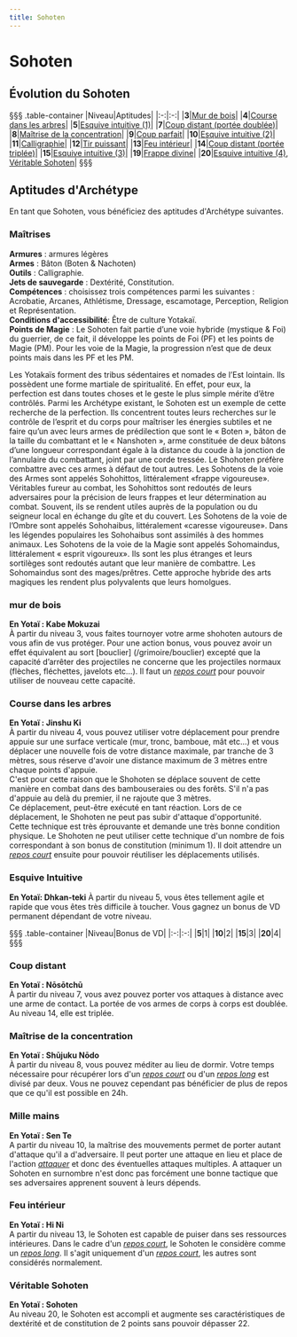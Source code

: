 ```yaml
---
title: Sohoten
---
```

# Sohoten

## Évolution du Sohoten
§§§ .table-container
|Niveau|Aptitudes|
|:-:|:-:|
|**3**|[Mur de bois](#mur-de-bois)|
|**4**|[Course dans les arbres](#course-dans-les-arbres)|
|**5**|[Esquive intuitive (1)](#esquive-intuitive)|
|**7**|[Coup distant (portée doublée)](#coup-distant)|
|**8**|[Maîtrise de la concentration](#maitrise-de-la-concentration)|
|**9**|[Coup parfait](#coup-parfait)|
|**10**|[Esquive intuitive (2)](#esquive-intuitive)|
|**11**|[Calligraphie](#calligraphie)|
|**12**|[Tir puissant](#tir-puissant)|
|**13**|[Feu intérieur](#feu-interieur)|
|**14**|[Coup distant (portée triplée)](#coup-distant)|
|**15**|[Esquive intuitive (3)](#esquive-intuitive)|
|**19**|[Frappe divine](#frappe-divine)|
|**20**|[Esquive intuitive (4)](#esquive-intuitive), [Véritable Sohoten](#veritable-sohoten)|
§§§

## Aptitudes d'Archétype
En tant que Sohoten, vous bénéficiez des aptitudes d'Archétype suivantes.

### Maîtrises
**Armures** : armures légères   
**Armes** : Bâton (Boten & Nachoten)   
**Outils** : Calligraphie.    
**Jets de sauvegarde** : Dextérité, Constitution.  
**Compétences** : choisissez trois compétences parmi les suivantes : Acrobatie, Arcanes, Athlétisme, Dressage, escamotage, Perception, Religion et Représentation.  
**Conditions d'accessibilité**: Être de culture Yotakaï.  
**Points de Magie** : Le Sohoten fait partie d’une voie hybride (mystique & Foi) du guerrier, de ce fait, il développe les points de Foi (PF) et les points de Magie (PM). Pour les voie de la Magie, la progression n’est que de deux points mais dans les PF et les PM.  

Les Yotakaïs forment des tribus sédentaires et nomades de l’Est lointain. Ils possèdent une forme martiale de spiritualité. En effet, pour eux, la perfection est dans toutes choses et le geste le plus simple mérite d’être contrôlés. Parmi les Archétype existant, le Sohoten est un exemple de cette recherche de la perfection. Ils concentrent toutes leurs recherches sur le contrôle de l’esprit et du corps pour maîtriser les énergies subtiles et ne faire qu’un avec leurs armes de prédilection que sont le « Boten », bâton de la taille du combattant et le « Nanshoten », arme constituée de deux bâtons d’une longueur correspondant égale à la distance du coude à la jonction de l’annulaire du combattant, joint par une corde tressée. Le Shohoten préfère combattre avec ces armes à défaut de tout autres.
Les Sohotens de la voie des Armes sont appelés Sohohittos, littéralement «frappe vigoureuse». Véritables fureur au combat, les Sohohittos sont redoutés de leurs adversaires pour la précision de leurs frappes et leur détermination au combat. Souvent, ils se rendent utiles auprès de la population ou du seigneur local en échange du gîte et du couvert. Les Sohotens de la voie de l’Ombre sont appelés Sohohaibus, littéralement «caresse vigoureuse». Dans les légendes populaires les Sohohaibus sont assimilés à des hommes animaux.
Les Sohotens de la voie de la Magie sont appelés Sohomaindus, littéralement « esprit vigoureux». Ils sont les plus étranges et leurs sortilèges sont redoutés autant que leur manière de combattre. Les Sohomaindus sont des mages/prêtres. Cette approche hybride des arts magiques les rendent plus polyvalents que leurs homolgues.  


### mur de bois
**En Yotaï : Kabe Mokuzai**  
À partir du niveau 3, vous faites tournoyer votre arme shohoten autours de vous afin de vus protéger. Pour une action bonus, vous pouvez avoir un effet équivalent au sort [bouclier] (/grimoire/bouclier) excepté que la capacité d’arrêter des projectiles ne concerne que les projectiles normaux (flèches, fléchettes, javelots etc…). Il faut un [_repos court_](/gerer-la-sante-du-personnage/#repos-court) pour pouvoir utiliser de nouveau cette capacité.

### Course dans les arbres
**En Yotaï : Jinshu Ki**  
À partir du niveau 4, vous pouvez utiliser votre déplacement pour prendre appuie sur une surface verticale (mur, tronc, bamboue, mât etc...) et vous déplacer une nouvelle fois de votre distance maximale, par tranche de 3 mètres, sous réserve d'avoir une distance maximum de 3 mètres entre chaque points d'appuie.  
C'est pour cette raison que le Shohoten se déplace souvent de cette manière en combat dans des bambouseraies ou des forêts. S'il n'a pas d'appuie au delà du premier, il ne rajoute que 3 mètres.  
Ce déplacement, peut-être exécuté en tant réaction. Lors de ce déplacement, le Shohoten ne peut pas subir d'attaque d'opportunité.  
Cette technique est très éprouvante et demande une très bonne condition physique. Le Shohoten ne peut utiliser cette technique d'un nombre de fois correspondant à son bonus de constitution (minimum 1). Il doit attendre un [_repos court_](/gerer-la-sante-du-personnage/#repos-court) ensuite pour  pouvoir réutiliser les déplacements utilisés.   

### Esquive Intuitive
**En Yotaï: Dhkan-teki**
À partir du niveau 5, vous êtes tellement agile et rapide que vous êtes très difficile à toucher. Vous gagnez un bonus de VD permanent dépendant de votre niveau.

§§§ .table-container
|Niveau|Bonus de VD|
|:-:|:-:|
|**5**|1|
|**10**|2|
|**15**|3|
|**20**|4|
§§§

### Coup distant
**En Yotaï : Nōsōtchū**  
À partir du niveau 7, vous avez pouvez porter vos attaques à distance avec une arme de contact. La portée de vos armes de corps à corps est doublée. Au niveau 14, elle est triplée.  

### Maîtrise de la concentration    
**En Yotaï : Shūjuku Nōdo**  
À partir du niveau 8, vous pouvez méditer au lieu de dormir. Votre temps nécessaire pour récupérer lors d'un [_repos court_](/gerer-la-sante-du-personnage/#repos-court) ou d'un [_repos long_](/gerer-la-sante-du-personnage/#repos-long) est divisé par deux. Vous ne pouvez cependant pas bénéficier de plus de repos que ce qu'il est possible en 24h.  

### Mille mains  
**En Yotaï : Sen Te**  
A partir du niveau 10, la maîtrise des mouvements permet de porter autant d'attaque qu'il a d'adversaire. Il peut porter une attaque en lieu et place de l'action [_attaquer_](/combattre/#attaquer) et donc des éventuelles attaques multiples. A attaquer un Sohoten en surnombre n'est donc pas forcément une bonne tactique que ses adversaires apprenent souvent à leurs dépends.  

### Feu intérieur  
**En Yotaï : Hi Ni**  
A partir du niveau 13, le Sohoten est capable de puiser dans ses ressources intérieures. Dans le cadre d'un [_repos court_](/gerer-la-sante-du-personnage/#repos-court), le Sohoten le considère comme un [_repos long_](/gerer-la-sante-du-personnage/#repos-long). Il s'agit uniquement d'un [_repos court_](/gerer-la-sante-du-personnage/#repos-court), les autres sont considérés normalement.

### Véritable Sohoten  
**En Yotaï : Sohoten**  
Au niveau 20, le Sohoten est accompli et augmente ses caractéristiques de dextérité et de constitution de 2 points sans pouvoir dépasser 22.  
